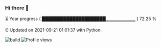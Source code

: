 ### Hi there 👋

⏳ Year progress  { █████████████████████▁▁▁▁▁▁▁▁▁ } 72.25 %

⏰ Updated on 2021-09-21 01:01:37 with Python.

![build](https://github.com/shenxianpeng/shenxianpeng/workflows/build/badge.svg) ![Profile views](https://gpvc.arturio.dev/shenxianpeng)